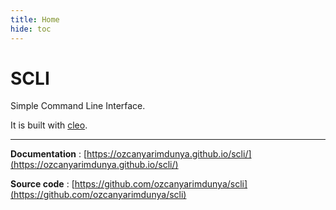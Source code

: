 ```yaml
---
title: Home
hide: toc
---
```


# SCLI

Simple Command Line Interface.

It is built with [cleo](https://cleo.readthedocs.io/en/latest/).

---

**Documentation** : [https://ozcanyarimdunya.github.io/scli/](https://ozcanyarimdunya.github.io/scli/)

**Source code**   : [https://github.com/ozcanyarimdunya/scli](https://github.com/ozcanyarimdunya/scli)
